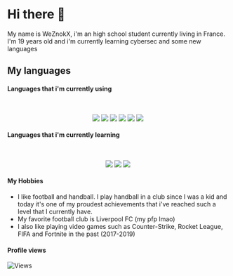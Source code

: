 # Hi there 👋

My name is WeZnokX, i'm an high school student currently living in France. I'm 19 years old and i'm currently learning cybersec and some new languages

## My languages

#### Languages that i'm currently using
<br>
<p>
  <div align="center">
      <img src="https://img.shields.io/badge/JavaScript-F7DF1E?style=for-the-badge&logo=javascript&logoColor=black">
      <img src="https://img.shields.io/badge/Node.js-43853D?style=for-the-badge&logo=node.js&logoColor=white">
      <img src="https://img.shields.io/badge/python-3670A0?style=for-the-badge&logo=python&logoColor=ffdd54">
      <img src="https://img.shields.io/badge/Java-ED8B00?style=for-the-badge&logo=openjdk&logoColor=white">
      <img src="https://img.shields.io/badge/HTML5-e34c26?style=for-the-badge&logo=html5&logoColor=white">
      <img src="https://img.shields.io/badge/CSS3-1572B6?style=for-the-badge&logo=css3&logoColor=white">
  </div>
</p>

#### Languages that i'm currently learning
<br>
<p>
  <div align="center">
      <img src="https://img.shields.io/badge/C++-00599C?style=flat-square&logo=C%2B%2B&logoColor=white">
      <img src="https://img.shields.io/badge/-CSharp-green?logo=csharp">
      <img src="https://shields.io/badge/TypeScript-3178C6?logo=TypeScript&logoColor=FFF&style=flat-square">
  </div>
</p>

#### My Hobbies

- I like football and handball. I play handball in a club since I was a kid and today it's one of my proudest achievements that i've reached such a level that I currently have.
- My favorite football club is Liverpool FC (my pfp lmao) 
- I also like playing video games such as Counter-Strike, Rocket League, FIFA and Fortnite in the past (2017-2019)

#### Profile views
![Views](https://komarev.com/ghpvc/?username=WeZnokX)
